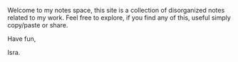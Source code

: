 
Welcome to my notes space, this site is a collection of disorganized notes related to my work. Feel free to explore, if you find any of this, useful simply copy/paste or share. 

Have fun,

Isra.

